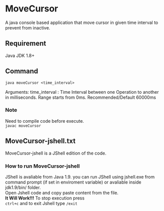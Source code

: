# MoveCursor
A java console based application that move cursor in given time interval to prevent from inactive.

## Requirement
Java JDK 1.8+

## Command
```java moveCursor <time_interval>```

Arguments:
time_interval : Time Interval between one Operation to another in milliseconds. Range starts from 0ms. Recommended/Default 60000ms

### Note
Need to compile code before execute. \
```javac moveCursor```

## MoveCursor-jshell.txt
MoveCursor-jshell is a JShell  edition of the code. 
### How to run MoveCursor-jshell
JShell is avaliable from Java 1.9. you can run JShell using jshell.exe from command prompt (if set in enviroment variable) or avaliable inside jdk1.9/bin/ folder. \
Open Jshell code and copy paste content from the file. \
<b>It Will Work!!!</b>
To stop execution press \
```ctrl+c```
and to exit Jshell type
```/exit```